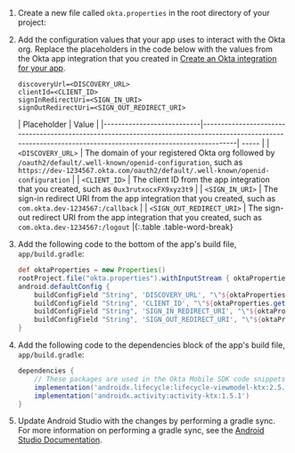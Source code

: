 1. Create a new file called `okta.properties` in the root directory of your project:

1. Add the configuration values that your app uses to interact with the Okta org. Replace the placeholders in the code below with the values from the Okta app integration that you created in [Create an Okta integration for your app](#create-an-okta-integration-for-your-app).
    ```properties
    discoveryUrl=<DISCOVERY_URL>
    clientId=<CLIENT_ID>
    signInRedirectUri=<SIGN_IN_URI>
    signOutRedirectUri=<SIGN_OUT_REDIRECT_URI>
    ```
   | Placeholder               | Value                                                                                                                                                        |
   |---------------------------|--------------------------------------------------------------------------------------------------------------------------------------------------------------| ----- |
   | `<DISCOVERY_URL>`         | The domain of your registered Okta org followed by `/oauth2/default/.well-known/openid-configuration`, such as `https://dev-1234567.okta.com/oauth2/default/.well-known/openid-configuration` |
   | `<CLIENT_ID>`             | The client ID from the app integration that you created, such as `0ux3rutxocxFX9xyz3t9`                                                                      |
   | `<SIGN_IN_URI>`           | The sign-in redirect URI from the app integration that you created, such as `com.okta.dev-1234567:/callback`                                                 |
   | `<SIGN_OUT_REDIRECT_URI>` | The sign-out redirect URI from the app integration that you created, such as `com.okta.dev-1234567:/logout`                                                        |{:.table .table-word-break}

1. Add the following code to the bottom of the app's build file, `app/build.gradle`:

    ```groovy
    def oktaProperties = new Properties()
    rootProject.file("okta.properties").withInputStream { oktaProperties.load(it) }
    android.defaultConfig {
        buildConfigField "String", 'DISCOVERY_URL', "\"${oktaProperties.getProperty('discoveryUrl')}\""
        buildConfigField "String", 'CLIENT_ID', "\"${oktaProperties.getProperty('clientId')}\""
        buildConfigField "String", 'SIGN_IN_REDIRECT_URI', "\"${oktaProperties.getProperty('signInRedirectUri')}\""
        buildConfigField "String", 'SIGN_OUT_REDIRECT_URI', "\"${oktaProperties.getProperty('signOutRedirectUri')}\""
    }
    ```

1. Add the following code to the dependencies block of the app's build file, `app/build.gradle`:

    ```groovy
    dependencies {
        // These packages are used in the Okta Mobile SDK code snippets.
        implementation('androidx.lifecycle:lifecycle-viewmodel-ktx:2.5.1')
        implementation('androidx.activity:activity-ktx:1.5.1')
    }
    ```

1. Update Android Studio with the changes by performing a gradle sync. For more information on performing a gradle sync, see the [Android Studio Documentation](https://developer.android.com/studio/build#sync-files).

